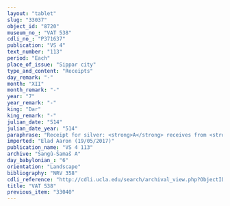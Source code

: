 ```yaml
---
layout: "tablet"
slug: "33037"
object_id: "8720"
museum_no_: "VAT 538"
cdli_no_: "P371637"
publication: "VS 4"
text_number: "113"
period: "Each"
place_of_issue: "Sippar city"
type_and_content: "Receipts"
day_remark: "-"
month: "XII"
month_remark: "-"
year: "7"
year_remark: "-"
king: "Dar"
king_remark: "-"
julian_date: "514"
julian_date_year: "514"
paraphrase: "Receipt for silver: <strong>A</strong> receives from <strong>B</strong> 20 shekels of cut silver of 1/8 alloy: this payment was due as established in the promissory note (<em>uˀiltu</em>) of <strong>C</strong>, charged against <strong>D</strong> (<strong>B</strong>&rsquo;s brother). 3 witnesses and the scribe: Bēl-ēṭir/Bēl-uballiṭ//Amīl-Ea.<br /> &nbsp;<br /> <strong>A </strong>= Nab&ucirc;-balāssu-iqbi/Nab&ucirc;-&scaron;umu-ukīn//&Scaron;a-nā&scaron;i&scaron;u; <strong>B</strong> = Bēl-rēmanni/Mu&scaron;eb&scaron;i-Marduk//&Scaron;ang&ucirc;-&Scaron;ama&scaron;; <strong>C</strong> = Balāṭu/Mitrāya;<strong> D</strong> = &Scaron;ama&scaron;-nāṣir/Mu&scaron;eb&scaron;i-Marduk//&Scaron;ang&ucirc;-&Scaron;ama&scaron;, brother of <strong>B</strong>"
imported: "Elad Aaron (19/05/2017)"
publication_name: "VS 4 113"
archive: "Šangû-Šamaš A"
day_babylonian_: "6"
orientation: "Landscape"
bibliography: "NRV 358"
cdli_reference: "http://cdli.ucla.edu/search/archival_view.php?ObjectID=P371637"
title: "VAT 538"
previous_item: "33040"
---
```


